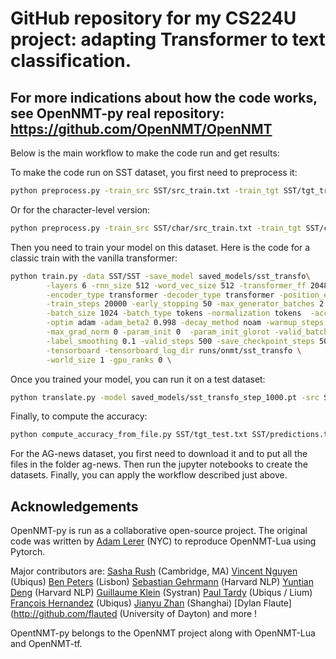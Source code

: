 # GitHub repository for my CS224U project: adapting Transformer to text classification.


## For more indications about how the code works, see OpenNMT-py real repository: https://github.com/OpenNMT/OpenNMT

Below is the main workflow to make the code run and get results:

To make the code run on SST dataset, you first need to preprocess it:

```bash
python preprocess.py -train_src SST/src_train.txt -train_tgt SST/tgt_train.txt -valid_src SST/src_val.txt -valid_tgt SST/tgt_val.txt -save_data SST/SST --src_vocab_size 50000 --tgt_vocab_size 10 --src_seq_length 100000 --tgt_seq_length 100000
```

Or for the character-level version:

```bash
python preprocess.py -train_src SST/char/src_train.txt -train_tgt SST/char/tgt_train.txt -valid_src SST/char/src_val.txt -valid_tgt SST/char/tgt_val.txt -save_data SST/char/SST --src_vocab_size 50000 --tgt_vocab_size 10 --src_seq_length 100000 --tgt_seq_length 100000
```

Then you need to train your model on this dataset. Here is the code for a classic train with the vanilla transformer:


```bash
python train.py -data SST/SST -save_model saved_models/sst_transfo\
        -layers 6 -rnn_size 512 -word_vec_size 512 -transformer_ff 2048 -heads 8  \
        -encoder_type transformer -decoder_type transformer -position_encoding \
        -train_steps 20000 -early_stopping 50 -max_generator_batches 2 -dropout 0.1 \
        -batch_size 1024 -batch_type tokens -normalization tokens  -accum_count 2 \
        -optim adam -adam_beta2 0.998 -decay_method noam -warmup_steps 8000 -learning_rate 2 \
        -max_grad_norm 0 -param_init 0  -param_init_glorot -valid_batch_size 8\
        -label_smoothing 0.1 -valid_steps 500 -save_checkpoint_steps 500 \
        -tensorboard -tensorboard_log_dir runs/onmt/sst_transfo \
        -world_size 1 -gpu_ranks 0 \
```

Once you trained your model, you can run it on a test dataset:

```bash
python translate.py -model saved_models/sst_transfo_step_1000.pt -src SST/src_test.txt -output SST/predictions.txt -verbose -gpu 0
```

Finally, to compute the accuracy:

```bash
python compute_accuracy_from_file.py SST/tgt_test.txt SST/predictions.txt
```

For the AG-news dataset, you first need to download it and to put all the files in the folder ag-news. Then run the jupyter notebooks to create the datasets. Finally, you can apply the workflow described just above.


## Acknowledgements

OpenNMT-py is run as a collaborative open-source project.
The original code was written by [Adam Lerer](http://github.com/adamlerer) (NYC) to reproduce OpenNMT-Lua using Pytorch.

Major contributors are:
[Sasha Rush](https://github.com/srush) (Cambridge, MA)
[Vincent Nguyen](https://github.com/vince62s) (Ubiqus)
[Ben Peters](http://github.com/bpopeters) (Lisbon)
[Sebastian Gehrmann](https://github.com/sebastianGehrmann) (Harvard NLP)
[Yuntian Deng](https://github.com/da03) (Harvard NLP)
[Guillaume Klein](https://github.com/guillaumekln) (Systran)
[Paul Tardy](https://github.com/pltrdy) (Ubiqus / Lium)
[François Hernandez](https://github.com/francoishernandez) (Ubiqus)
[Jianyu Zhan](http://github.com/jianyuzhan) (Shanghai)
[Dylan Flaute](http://github.com/flauted (University of Dayton)
and more !

OpentNMT-py belongs to the OpenNMT project along with OpenNMT-Lua and OpenNMT-tf.

